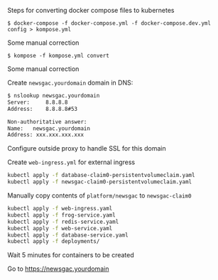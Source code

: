 Steps for converting docker compose files to kubernetes 

`$ docker-compose -f docker-compose.yml -f docker-compose.dev.yml config > kompose.yml`

Some manual correction

`$ kompose -f kompose.yml convert`

Some manual correction

Create `newsgac.yourdomain` domain in DNS:
```bash
$ nslookup newsgac.yourdomain
Server:		8.8.8.8
Address:	8.8.8.8#53

Non-authoritative answer:
Name:	newsgac.yourdomain
Address: xxx.xxx.xxx.xxx
```

Configure outside proxy to handle SSL for this domain

Create `web-ingress.yml` for external ingress

```bash
kubectl apply -f database-claim0-persistentvolumeclaim.yaml 
kubectl apply -f newsgac-claim0-persistentvolumeclaim.yaml 
```

Manually copy contents of `platform/newsgac` to `newsgac-claim0`

```bash
kubectl apply -f web-ingress.yaml
kubectl apply -f frog-service.yaml 
kubectl apply -f redis-service.yaml 
kubectl apply -f web-service.yaml 
kubectl apply -f database-service.yaml
kubectl apply -f deployments/
```

Wait 5 minutes for containers to be created

Go to https://newsgac.yourdomain
